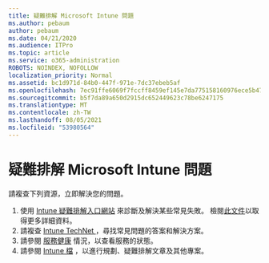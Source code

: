 ```yaml
---
title: 疑難排解 Microsoft Intune 問題
ms.author: pebaum
author: pebaum
ms.date: 04/21/2020
ms.audience: ITPro
ms.topic: article
ms.service: o365-administration
ROBOTS: NOINDEX, NOFOLLOW
localization_priority: Normal
ms.assetid: bc1d971d-84b0-447f-971e-7dc37ebeb5af
ms.openlocfilehash: 7ec91ffe6069f7fccff8459ef145e7da775158160976ece5b4745499ac5e1fa6
ms.sourcegitcommit: b5f7da89a650d2915dc652449623c78be6247175
ms.translationtype: MT
ms.contentlocale: zh-TW
ms.lasthandoff: 08/05/2021
ms.locfileid: "53980564"
---
```

# <a name="troubleshoot-issues-with-microsoft-intune"></a>疑難排解 Microsoft Intune 問題

請複查下列資源，立即解決您的問題。
  
1. 使用 [Intune 疑難排解入口網站](https://devicemanagement.microsoft.com/#blade/Microsoft_Intune_DeviceSettings/TroubleshootBlade) 來診斷及解決某些常見失敗。 檢閱[此文件](https://docs.microsoft.com/intune/help-desk-operators)以取得更多詳細資料。  
2. 請複查 [Intune TechNet ](https://social.technet.microsoft.com/forums/home?forum=microsoftintuneprod)，尋找常見問題的答案和解決方案。  
3. 請參閱 [服務健康](https://portal.office.com/AdminPortal/Home#/servicehealth) 情況，以查看服務的狀態。   
4. 請參閱 [Intune 檔](https://docs.microsoft.com/intune/) ，以進行規劃、疑難排解文章及其他專案。 
